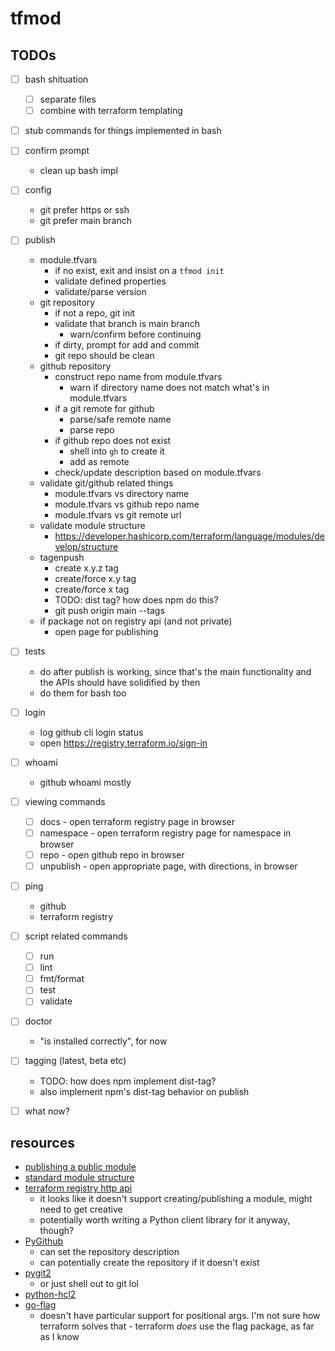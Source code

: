 # tfmod

## TODOs

- [ ] bash shituation
  - [ ] separate files
  - [ ] combine with terraform templating
- [ ] stub commands for things implemented in bash
- [ ] confirm prompt
  - clean up bash impl
- [ ] config
  - git prefer https or ssh
  - git prefer main branch
- [ ] publish
  - module.tfvars
    - if no exist, exit and insist on a `tfmod init`
    - validate defined properties
    - validate/parse version
  - git repository
    - if not a repo, git init
    - validate that branch is main branch
      - warn/confirm before continuing
    - if dirty, prompt for add and commit
    - git repo should be clean
  - github repository
    - construct repo name from module.tfvars
      - warn if directory name does not match what's in module.tfvars
    - if a git remote for github
      - parse/safe remote name
      - parse repo
    - if github repo does not exist
      - shell into `gh` to create it
      - add as remote
    - check/update description based on module.tfvars
  - validate git/github related things
    - module.tfvars vs directory name
    - module.tfvars vs github repo name
    - module.tfvars vs git remote url
  - validate module structure
    - <https://developer.hashicorp.com/terraform/language/modules/develop/structure>
  - tagenpush
    - create x.y.z tag
    - create/force x.y tag
    - create/force x tag
    - TODO: dist tag? how does npm do this?
    - git push origin main --tags
  - if package not on registry api (and not private)
    - open page for publishing
- [ ] tests
  - do after publish is working, since that's the main functionality and the
    APIs should have solidified by then
  - do them for bash too
- [ ] login
  - log github cli login status
  - open <https://registry.terraform.io/sign-in>
- [ ] whoami
  - github whoami mostly
- [ ] viewing commands
  - [ ] docs - open terraform registry page in browser
  - [ ] namespace - open terraform registry page for namespace in browser
  - [ ] repo - open github repo in browser
  - [ ] unpublish - open appropriate page, with directions, in browser
- [ ] ping
  - github
  - terraform registry
- [ ] script related commands
  - [ ] run
  - [ ] lint
  - [ ] fmt/format
  - [ ] test
  - [ ] validate
- [ ] doctor
  - "is installed correctly", for now
- [ ] tagging (latest, beta etc)
  - TODO: how does npm implement dist-tag?
  - also implement npm's dist-tag behavior on publish
- [ ] what now?


## resources

- [publishing a public module](https://developer.hashicorp.com/terraform/registry/modules/publish)
- [standard module structure](https://developer.hashicorp.com/terraform/language/modules/develop/structure)
- [terraform registry http api](https://developer.hashicorp.com/terraform/registry/api-docs)
  - it looks like it doesn't support creating/publishing a module, might need
    to get creative
  - potentially worth writing a Python client library for it anyway, though?
- [PyGithub](https://github.com/PyGithub/PyGithub)
  - can set the repository description
  - can potentially create the repository if it doesn't exist
- [pygit2](https://github.com/libgit2/pygit2)
  - or just shell out to git lol
- [python-hcl2](https://pypi.org/project/python-hcl2/)
- [go-flag](https://github.com/jfhbrook/go-flag)
  - doesn't have particular support for positional args. I'm not sure how
    terraform solves that - terraform *does* use the flag package, as far as
    I know
